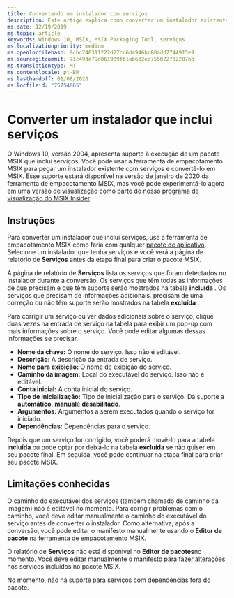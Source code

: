 ```yaml
---
title: Convertendo um instalador com serviços
description: Este artigo explica como converter um instalador existente com serviços para MSIX usando a ferramenta de empacotamento MSIX
ms.date: 12/19/2019
ms.topic: article
keywords: Windows 10, MSIX, MSIX Packaging Tool, serviços
ms.localizationpriority: medium
ms.openlocfilehash: 9cbc748311222d27cc6da946bc88add7744915e9
ms.sourcegitcommit: 71c49de79d061909fb1ab632ec7550227d2287bd
ms.translationtype: MT
ms.contentlocale: pt-BR
ms.lasthandoff: 01/08/2020
ms.locfileid: "75754865"
---
```

# <a name="convert-an-installer-that-includes-services"></a>Converter um instalador que inclui serviços

O Windows 10, versão 2004, apresenta suporte à execução de um pacote MSIX que inclui serviços. Você pode usar a ferramenta de empacotamento MSIX para pegar um instalador existente com serviços e convertê-lo em MSIX. Esse suporte estará disponível na versão de janeiro de 2020 da ferramenta de empacotamento MSIX, mas você pode experimentá-lo agora em uma versão de visualização como parte do nosso [programa de visualização do MSIX Insider](insider-program.md).

## <a name="instructions"></a>Instruções

Para converter um instalador que inclui serviços, use a ferramenta de empacotamento MSIX como faria com qualquer [pacote de aplicativo](create-app-package-msi-vm.md). Selecione um instalador que tenha serviços e você verá a página de relatório de **Serviços** antes da etapa final para criar o pacote MSIX.

A página de relatório de **Serviços** lista os serviços que foram detectados no instalador durante a conversão. Os serviços que têm todas as informações de que precisam e que têm suporte serão mostrados na tabela **incluída** . Os serviços que precisam de informações adicionais, precisam de uma correção ou não têm suporte serão mostrados na tabela **excluída** .

Para corrigir um serviço ou ver dados adicionais sobre o serviço, clique duas vezes na entrada de serviço na tabela para exibir um pop-up com mais informações sobre o serviço. Você pode editar algumas dessas informações se precisar.

- **Nome da chave:** O nome do serviço. Isso não é editável.
- **Descrição:** A descrição da entrada de serviço.
- **Nome para exibição:** O nome de exibição do serviço.
- **Caminho da imagem:** Local do executável do serviço. Isso não é editável.
- **Conta inicial:** A conta inicial do serviço.
- **Tipo de inicialização:** Tipo de inicialização para o serviço. Dá suporte a **automático**, **manual**e **desabilitado**.
- **Argumentos:** Argumentos a serem executados quando o serviço for iniciado.
- **Dependências:** Dependências para o serviço.

Depois que um serviço for corrigido, você poderá movê-lo para a tabela **incluída** ou pode optar por deixá-lo na tabela **excluída** se não quiser em seu pacote final. Em seguida, você pode continuar na etapa final para criar seu pacote MSIX.

## <a name="known-limitations"></a>Limitações conhecidas

O caminho do executável dos serviços (também chamado de caminho da imagem) não é editável no momento. Para corrigir problemas com o caminho, você deve editar manualmente o caminho do executável do serviço antes de converter o instalador. Como alternativa, após a conversão, você pode editar o manifesto manualmente usando o **Editor de pacote** na ferramenta de empacotamento MSIX.

O relatório de **Serviços** não está disponível no **Editor de pacotes**no momento. Você deve editar manualmente o manifesto para fazer alterações nos serviços incluídos no pacote MSIX.

No momento, não há suporte para serviços com dependências fora do pacote.
